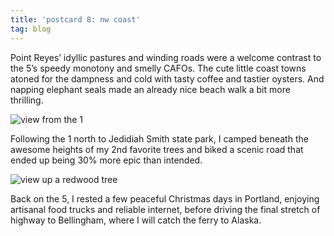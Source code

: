 ```yaml
---
title: 'postcard 8: nw coast'
tag: blog
---
```


Point Reyes’ idyllic pastures and winding roads were a welcome contrast to the 5’s speedy monotony and smelly CAFOs. The cute little coast towns atoned for the dampness and cold with tasty coffee and tastier oysters. And napping elephant seals made an already nice beach walk a bit more thrilling.

![view from the 1](/assets/images/postcards/nw-coast-1.jpg)

Following the 1 north to Jedidiah Smith state park, I camped beneath the awesome heights of my 2nd favorite trees and biked a scenic road that ended up being 30% more epic than intended.

![view up a redwood tree](/assets/images/postcards/nw-coast-2.jpg)

Back on the 5, I rested a few peaceful Christmas days in Portland, enjoying artisanal food trucks and reliable internet, before driving the final stretch of highway to Bellingham, where I will catch the ferry to Alaska.
